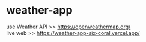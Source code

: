 ﻿# weather-app
use Weather API >> https://openweathermap.org/ </br>
live web >> https://weather-app-six-coral.vercel.app/
